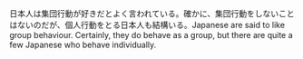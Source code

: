 <tr><td>日本人は集団行動が好きだとよく言われている。確かに、集団行動をしないことはないのだが、個人行動をとる日本人も結構いる。<td><tr><tr><td>Japanese are said to like group behaviour. Certainly, they do behave as a group, but there are quite a few Japanese who behave individually.<td><tr></table>

